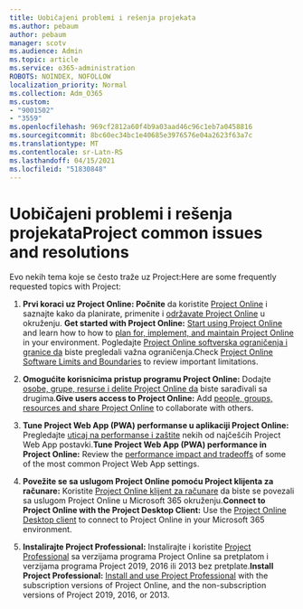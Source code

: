 ```yaml
---
title: Uobičajeni problemi i rešenja projekata
ms.author: pebaum
author: pebaum
manager: scotv
ms.audience: Admin
ms.topic: article
ms.service: o365-administration
ROBOTS: NOINDEX, NOFOLLOW
localization_priority: Normal
ms.collection: Adm_O365
ms.custom:
- "9001502"
- "3559"
ms.openlocfilehash: 969cf2812a60f4b9a03aad46c96c1eb7a0458816
ms.sourcegitcommit: 8bc60ec34bc1e40685e3976576e04a2623f63a7c
ms.translationtype: MT
ms.contentlocale: sr-Latn-RS
ms.lasthandoff: 04/15/2021
ms.locfileid: "51830848"
---
```

# <a name="project-common-issues-and-resolutions"></a><span data-ttu-id="a4d5d-102">Uobičajeni problemi i rešenja projekata</span><span class="sxs-lookup"><span data-stu-id="a4d5d-102">Project common issues and resolutions</span></span>

<span data-ttu-id="a4d5d-103">Evo nekih tema koje se često traže uz Project:</span><span class="sxs-lookup"><span data-stu-id="a4d5d-103">Here are some frequently requested topics with Project:</span></span>

1. <span data-ttu-id="a4d5d-104">**Prvi koraci uz Project Online: Počnite** da koristite [Project Online](https://docs.microsoft.com/ProjectOnline/get-started-with-project-online) i saznajte kako da planirate, primenite i [održavate Project Online](https://docs.microsoft.com/projectonline/project-online) u okruženju.  </span><span class="sxs-lookup"><span data-stu-id="a4d5d-104">**Get started with Project Online:**  [Start using Project Online](https://docs.microsoft.com/ProjectOnline/get-started-with-project-online) and learn how to how to [plan for, implement, and maintain Project Online](https://docs.microsoft.com/projectonline/project-online) in your environment.</span></span> <span data-ttu-id="a4d5d-105">Pogledajte [Project Online softverska ograničenja i granice da](https://docs.microsoft.com/ProjectOnline/project-online-software-boundaries-and-limits) biste pregledali važna ograničenja.</span><span class="sxs-lookup"><span data-stu-id="a4d5d-105">Check [Project Online Software Limits and Boundaries](https://docs.microsoft.com/ProjectOnline/project-online-software-boundaries-and-limits) to review important limitations.</span></span>

2. <span data-ttu-id="a4d5d-106">**Omogućite korisnicima pristup programu Project Online:** Dodajte [osobe, grupe, resurse i delite Project Online da](https://docs.microsoft.com/projectonline/step-2-add-people-to-project-online) biste sarađivali sa drugima.</span><span class="sxs-lookup"><span data-stu-id="a4d5d-106">**Give users access to Project Online:** Add [people, groups, resources and share Project Online](https://docs.microsoft.com/projectonline/step-2-add-people-to-project-online) to collaborate with others.</span></span> 

3. <span data-ttu-id="a4d5d-107">**Tune Project Web App (PWA) performanse u aplikaciji Project Online:** Pregledajte [uticaj na performanse i zaštite](https://docs.microsoft.com/projectonline/tune-project-online-performance) nekih od najčešćih Project Web App postavki.</span><span class="sxs-lookup"><span data-stu-id="a4d5d-107">**Tune Project Web App (PWA) performance in Project Online:** Review the [performance impact and tradeoffs](https://docs.microsoft.com/projectonline/tune-project-online-performance) of some of the most common Project Web App settings.</span></span>

4. <span data-ttu-id="a4d5d-108">**Povežite se sa uslugom Project Online pomoću Project klijenta za računare:** Koristite [Project Online klijent za računare](https://docs.microsoft.com/projectonline/connect-to-project-online-with-the-project-online-desktop-client) da biste se povezali sa uslugom Project Online u Microsoft 365 okruženju.</span><span class="sxs-lookup"><span data-stu-id="a4d5d-108">**Connect to Project Online with the Project Desktop Client:** Use the [Project Online Desktop client](https://docs.microsoft.com/projectonline/connect-to-project-online-with-the-project-online-desktop-client) to connect to Project Online in your Microsoft 365 environment.</span></span> 

5. <span data-ttu-id="a4d5d-109">**Instalirajte Project Professional:** Instalirajte i koristite [Project Professional](https://support.office.com/article/install-project-7059249b-d9fe-4d61-ab96-5c5bf435f281) sa verzijama programa Project Online sa pretplatom i verzijama programa Project 2019, 2016 ili 2013 bez pretplate.</span><span class="sxs-lookup"><span data-stu-id="a4d5d-109">**Install Project Professional:** [Install and use Project Professional](https://support.office.com/article/install-project-7059249b-d9fe-4d61-ab96-5c5bf435f281) with the subscription versions of Project Online, and the non-subscription versions of Project 2019, 2016, or 2013.</span></span>
